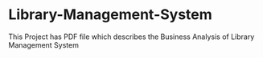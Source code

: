 # Library-Management-System
This Project has PDF file which describes the Business Analysis of Library Management System
